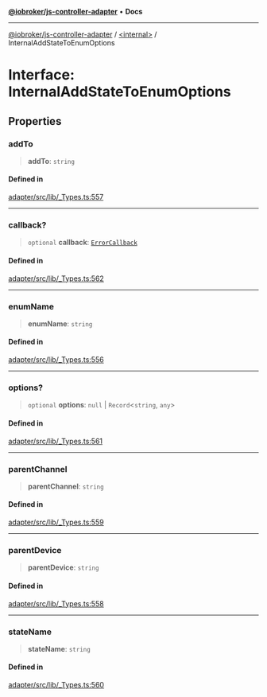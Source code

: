 [**@iobroker/js-controller-adapter**](../../README.md) • **Docs**

***

[@iobroker/js-controller-adapter](../../globals.md) / [\<internal\>](../README.md) / InternalAddStateToEnumOptions

# Interface: InternalAddStateToEnumOptions

## Properties

### addTo

> **addTo**: `string`

#### Defined in

[adapter/src/lib/\_Types.ts:557](https://github.com/ioBroker/ioBroker.js-controller/blob/ebf87a343c9c866aa4a5e7b77c2c13760c514a2e/packages/adapter/src/lib/_Types.ts#L557)

***

### callback?

> `optional` **callback**: [`ErrorCallback`](../type-aliases/ErrorCallback.md)

#### Defined in

[adapter/src/lib/\_Types.ts:562](https://github.com/ioBroker/ioBroker.js-controller/blob/ebf87a343c9c866aa4a5e7b77c2c13760c514a2e/packages/adapter/src/lib/_Types.ts#L562)

***

### enumName

> **enumName**: `string`

#### Defined in

[adapter/src/lib/\_Types.ts:556](https://github.com/ioBroker/ioBroker.js-controller/blob/ebf87a343c9c866aa4a5e7b77c2c13760c514a2e/packages/adapter/src/lib/_Types.ts#L556)

***

### options?

> `optional` **options**: `null` \| `Record`\<`string`, `any`\>

#### Defined in

[adapter/src/lib/\_Types.ts:561](https://github.com/ioBroker/ioBroker.js-controller/blob/ebf87a343c9c866aa4a5e7b77c2c13760c514a2e/packages/adapter/src/lib/_Types.ts#L561)

***

### parentChannel

> **parentChannel**: `string`

#### Defined in

[adapter/src/lib/\_Types.ts:559](https://github.com/ioBroker/ioBroker.js-controller/blob/ebf87a343c9c866aa4a5e7b77c2c13760c514a2e/packages/adapter/src/lib/_Types.ts#L559)

***

### parentDevice

> **parentDevice**: `string`

#### Defined in

[adapter/src/lib/\_Types.ts:558](https://github.com/ioBroker/ioBroker.js-controller/blob/ebf87a343c9c866aa4a5e7b77c2c13760c514a2e/packages/adapter/src/lib/_Types.ts#L558)

***

### stateName

> **stateName**: `string`

#### Defined in

[adapter/src/lib/\_Types.ts:560](https://github.com/ioBroker/ioBroker.js-controller/blob/ebf87a343c9c866aa4a5e7b77c2c13760c514a2e/packages/adapter/src/lib/_Types.ts#L560)
